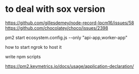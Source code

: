 # to deal with sox version

https://github.com/gillesdemey/node-record-lpcm16/issues/58
https://github.com/chocolatey/choco/issues/2398

pm2 start ecosystem.config.js --only "api-app,worker-app"

how to start ngrok to host it

write npm scripts

https://pm2.keymetrics.io/docs/usage/application-declaration/
